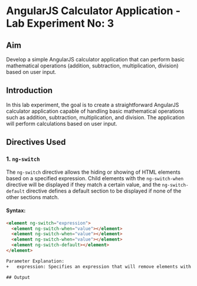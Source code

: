 # AngularJS Calculator Application - Lab Experiment No: 3

## Aim
Develop a simple AngularJS calculator application that can perform basic mathematical operations (addition, subtraction, multiplication, division) based on user input.

## Introduction
In this lab experiment, the goal is to create a straightforward AngularJS calculator application capable of handling basic mathematical operations such as addition, subtraction, multiplication, and division. The application will perform calculations based on user input.

## Directives Used

### 1. `ng-switch`
The `ng-switch` directive allows the hiding or showing of HTML elements based on a specified expression. Child elements with the `ng-switch-when` directive will be displayed if they match a certain value, and the `ng-switch-default` directive defines a default section to be displayed if none of the other sections match.

#### Syntax:
```html
<element ng-switch="expression">
  <element ng-switch-when="value"></element>
  <element ng-switch-when="value"></element>
  <element ng-switch-when="value"></element>
  <element ng-switch-default></element>
</element>

Parameter Explanation:
+   expression: Specifies an expression that will remove elements with no match and display elements with a match.

## Output